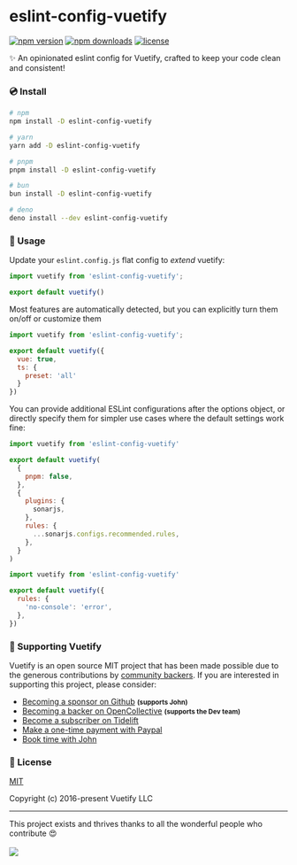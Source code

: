 # eslint-config-vuetify

<!-- automd:badges color="blue" license -->

[![npm version](https://img.shields.io/npm/v/eslint-config-vuetify?color=blue)](https://npmjs.com/package/eslint-config-vuetify)
[![npm downloads](https://img.shields.io/npm/dm/eslint-config-vuetify?color=blue)](https://npm.chart.dev/eslint-config-vuetify)
[![license](https://img.shields.io/github/license/vuetifyjs/eslint-config-vuetify?color=blue)](https://github.com/vuetifyjs/eslint-config-vuetify/blob/main/LICENSE)

<!-- /automd -->

✨ An opinionated eslint config for Vuetify, crafted to keep your code clean and consistent!

### 💿 Install

<!-- automd:pm-install dev auto=false -->

```sh
# npm
npm install -D eslint-config-vuetify

# yarn
yarn add -D eslint-config-vuetify

# pnpm
pnpm install -D eslint-config-vuetify

# bun
bun install -D eslint-config-vuetify

# deno
deno install --dev eslint-config-vuetify
```

<!-- /automd -->

### 🚀 Usage

Update your `eslint.config.js` flat config to _extend_ vuetify:

```js
import vuetify from 'eslint-config-vuetify';

export default vuetify()
```

Most features are automatically detected, but you can explicitly turn them on/off or customize them

```js
import vuetify from 'eslint-config-vuetify';

export default vuetify({
  vue: true,
  ts: {
    preset: 'all'
  }
})
```

You can provide additional ESLint configurations after the options object, or directly specify them for simpler use cases where the default settings work fine:

```js
import vuetify from 'eslint-config-vuetify'

export default vuetify(
  {
    pnpm: false,
  },
  {
    plugins: {
      sonarjs,
    },
    rules: {
      ...sonarjs.configs.recommended.rules,
    },
  }
)
```

```js
import vuetify from 'eslint-config-vuetify'

export default vuetify({
  rules: {
    'no-console': 'error',
  },
})
```

### 💪 Supporting Vuetify

<p>Vuetify is an open source MIT project that has been made possible due to the generous contributions by <a href="https://github.com/vuetifyjs/vuetify/blob/dev/BACKERS.md">community backers</a>. If you are interested in supporting this project, please consider:</p>

<ul>
  <li>
    <a href="https://github.com/users/johnleider/sponsorship">Becoming a sponsor on Github</a>
    <strong><small>(supports John)</small></strong>
  </li>
  <li>
    <a href="https://opencollective.com/vuetify">Becoming a backer on OpenCollective</a>
    <strong><small>(supports the Dev team)</small></strong>
  </li>
  <li>
    <a href="https://tidelift.com/subscription/npm/vuetify?utm_source=vuetify&utm_medium=referral&utm_campaign=readme">Become a subscriber on Tidelift</a>
  </li>
  <li>
    <a href="https://paypal.me/vuetify">Make a one-time payment with Paypal</a>
  </li>
  <li>
    <a href="https://vuetifyjs.com/getting-started/consulting-and-support?ref=github">Book time with John</a>
  </li>
</ul>

### 📑 License

[MIT](http://opensource.org/licenses/MIT)

Copyright (c) 2016-present Vuetify LLC

----

This project exists and thrives thanks to all the wonderful people who contribute 😍
<br><br>
<a href="https://github.com/vuetifyjs/eslint-config-vuetify/graphs/contributors">
<img src="https://contrib.rocks/image?repo=vuetifyjs/eslint-config-vuetify" />
</a>